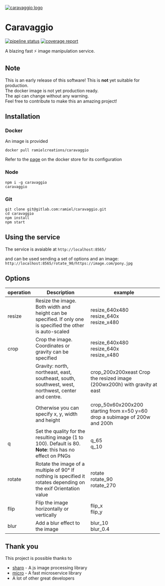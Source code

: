 [![caravaggio logo](https://res.cloudinary.com/ramiel/image/upload/c_scale,r_0,w_100/v1517679412/caravaggio-logo_xdwpin.jpg)](https://res.cloudinary.com/ramiel/image/upload/c_scale,r_0,w_100/v1517679412/caravaggio-logo_xdwpin.jpg)    
# Caravaggio


[![pipeline status](https://gitlab.com/ramiel/caravaggio/badges/master/pipeline.svg)](https://gitlab.com/ramiel/caravaggio/commits/master)
[![coverage report](https://gitlab.com/ramiel/caravaggio/badges/master/coverage.svg)](https://gitlab.com/ramiel/caravaggio/commits/master)

A blazing fast ⚡ image manipulation service.

## Note

This is an early release of this software! This is **not** yet suitable for production.    
The docker image is not yet production ready.    
The api can change without any warning.    
Feel free to contribute to make this an amazing project!

## Installation

### Docker

An image is provided

`docker pull ramielcreations/caravaggio`

Refer to the [page](https://store.docker.com/community/images/ramielcreations/caravaggio) on the docker store for its configuration

### Node

```
npm i -g caravaggio
caravaggio
```

### Git

```
git clone git@gitlab.com:ramiel/caravaggio.git
cd caravaggio
npm install
npm start
```

## Using the service

The service is avaiable at `http://localhost:8565/`

and can be used sending a set of options and an image:    
`http://localhost:8565/rotate_90/https://image.com/pony.jpg`

## Options

| operation 	| Description                                                                                                      	| example                                                  	|
|-----------	|------------------------------------------------------------------------------------------------------------------	|----------------------------------------------------------	|
| resize    	| Resize the image. Both width and height can be specified. If only one is specified the other is auto-scaled      	| resize_640x480<br />resize_640x<br /> resize_x480<br /> 	|
| crop      	| Crop the image. Coordinates or gravity can be specified<br />                                                   	| resize_640x480<br />resize_640x<br /> resize_x480<br /> 	|
|             | Gravity: north, northeast, east, southeast, south, southwest, west, northwest, center and centre.                 | crop_200x200xeast Crop the resized image (200wx200h) with gravity at east|
|             | Otherwise you can specify x, y, width and height                                                                  | crop_50x60x200x200 starting from x=50 y=60 drop a subimage of 200w and 200h|
| q         	| Set the quality for the resulting image (1 to 100). Default is 80.<br />**Note**: this has no effect on PNGs     	| q_65<br />q_10                                          	|
| rotate    	| Rotate the image of a multiple of 90° If nothing is specified it rotates depending on the exif Orientation value 	| rotate<br />rotate_90<br /> rotate_270                  	|
| flip      	| Flip the image horizontally or vertically                                                                        	| flip_x<br />flip_y                                      	|
| blur      	| Add a blur effect to the image                                                                                   	| blur_10<br />blur_0.4                                   	|


## Thank you

This project is possible thanks to 
- [sharp](http://sharp.pixelplumbing.com/en/stable/) - A js image processing library
- [micro](https://github.com/zeit/micro) - A fast microservice library 
- A lot of other great developers